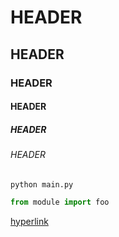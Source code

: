 # HEADER
## HEADER
### HEADER
#### HEADER
##### HEADER
###### HEADER


`python main.py`
```python
from module import foo
```
[hyperlink](https://google.com)
